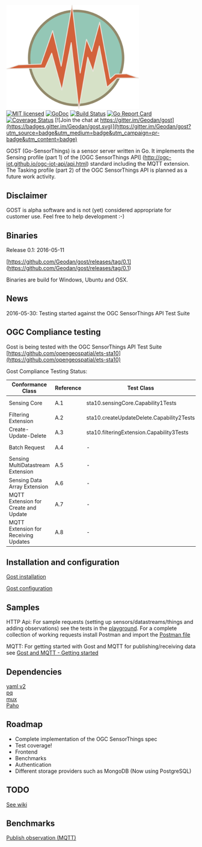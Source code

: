 <img src="src/client/assets/img/icon.png" width="353"><br />
[![MIT licensed](https://img.shields.io/badge/license-MIT-blue.svg)](https://github.com/Geodan/gost/blob/master/LICENSE)
[![GoDoc](https://godoc.org/github.com/Geodan/gost?status.svg)](https://godoc.org/github.com/Geodan/gost)
[![Build Status](http://beta.drone.io/api/badges/drone/drone/status.svg)](https://drone.io/github.com/Geodan/gost/latest)
[![Go Report Card](https://goreportcard.com/badge/geodan/gost)](https://goreportcard.com/report/geodan/gost)
[![Coverage Status](https://coveralls.io/repos/github/Geodan/gost/badge.svg?branch=master)](https://coveralls.io/github/Geodan/gost?branch=master)
[![Join the chat at https://gitter.im/Geodan/gost](https://badges.gitter.im/Geodan/gost.svg)](https://gitter.im/Geodan/gost?utm_source=badge&utm_medium=badge&utm_campaign=pr-badge&utm_content=badge)<br />

GOST (Go-SensorThings) is a sensor server written in Go. It implements the Sensing profile (part 1) of the [OGC SensorThings API] (http://ogc-iot.github.io/ogc-iot-api/api.html) standard including the MQTT extension. 
The Tasking profile (part 2) of the OGC SensorThings API is planned as a future work activity.

## Disclaimer

GOST is alpha software and is not (yet) considered appropriate for customer use. Feel free to help development :-)

## Binaries

Release 0.1: 2016-05-11 

[https://github.com/Geodan/gost/releases/tag/0.1] (https://github.com/Geodan/gost/releases/tag/0.1)

Binaries are build for Windows, Ubuntu and OSX.

## News

2016-05-30: Testing started against the OGC SensorThings API Test Suite 

## OGC Compliance testing

Gost is being tested with the OGC SensorThings API Test Suite [https://github.com/opengeospatial/ets-sta10](https://github.com/opengeospatial/ets-sta10)

Gost Compliance Testing Status:

| Conformance Class                     | Reference | Test Class                                 | Status                   |
|---------------------------------------|-----------|--------------------------------------------|--------------------------| 
| Sensing Core                          | A.1       | sta10.sensingCore.Capability1Tests         | Issues identified        |
| Filtering Extension                   | A.2       | sta10.createUpdateDelete.Capability2Tests  | Testing not started      |
| Create-Update-Delete                  | A.3       | sta10.filteringExtension.Capability3Tests  | Issues identified        |
| Batch Request                         | A.4       | -                                          | Tests not implemented    |
| Sensing MultiDatastream Extension     | A.5       | -                                          | Tests not implemented    |
| Sensing Data Array Extension          | A.6       | -                                          | Tests not implemented    |
| MQTT Extension for Create and Update  | A.7       | -                                          | Tests not implemented    |
| MQTT Extension for Receiving Updates  | A.8       | -                                          | Tests not implemented    |

## Installation and configuration

[Gost installation](docs/gost_installation.md)

[Gost configuration](docs/gost_configuration.md)

## Samples

HTTP Api: For sample requests (setting up sensors/datastreams/things and adding observations) see the tests in the [playground](test/playground_tests.md). 
For a complete collection of working requests install Postman and import the [Postman file](test/GOST.json.postman_collection) 

MQTT: For getting started with Gost and MQTT for publishing/receiving data see [Gost and MQTT - Getting started](docs/gost_mqtt_getting_started.md)

## Dependencies

[yaml v2](https://github.com/go-yaml/yaml)<br />
[pq](https://github.com/lib/pq)<br />
[mux](https://github.com/gorilla/mux)<br />
[Paho](https://github.com/eclipse/paho.mqtt.golang)<br />

## Roadmap

- Complete implementation of the OGC SensorThings spec
- Test coverage!
- Frontend
- Benchmarks
- Authentication
- Different storage providers such as MongoDB (Now using PostgreSQL)

## TODO

[See wiki](https://github.com/Geodan/gost/wiki/TODO)

## Benchmarks

[Publish observation (MQTT)](https://github.com/Geodan/gost/wiki/Benchmark---publish-observation-(MQTT))
